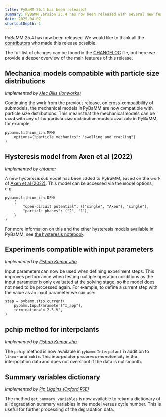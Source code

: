 ```yaml
---
title: PyBaMM 25.4 has been released!
summary: PyBaMM version 25.4 has now been released with several new features and improvements.
date: 2025-04-02
shortcutDepth: 1
---
```


PyBaMM 25.4 has now been released! We would like to thank all the [contributors](https://pybamm.org/teams/) who made this release possible.

The full list of changes can be found in the [CHANGELOG](https://pybamm.org/changelog/) file, but here we provide a deeper overview of the main features of this release.

## Mechanical models compatible with particle size distributions
_Implemented by [Alec Bills (Ionworks)](https://github.com/aabills)_

Continuing the work from the previous release, on cross-compatibility of submodels, the mechanical models in PyBaMM are now compatible with particle size distributions. This means that the mechanical models can be used with any of the particle size distribution models available in PyBaMM, for example

```python3
pybamm.lithium_ion.MPM(
    options={"particle mechanics": "swelling and cracking"}
)
```

## Hysteresis model from Axen et al (2022)
_Implemented by [chtamar](https://github.com/chtamar)_

A new hysteresis submodel has been added to PyBaMM, based on the work of [Axen et al (2022)](https://doi.org/10.1016/j.est.2022.103985). This model can be accessed via the model options, e.g.

```python3
pybamm.lithium_ion.DFN(
    {
        "open-circuit potential": (("single", "Axen"), "single"),
        "particle phases": ("2", "1"),
    }
)
```

For more information on this and the other hysteresis models available in PyBaMM, see [the hysteresis notebook](https://docs.pybamm.org/en/stable/source/examples/notebooks/models/differential-capacity-hysteresis-state.html).

## Experiments compatible with input parameters
_Implemented by [Rishab Kumar Jha](https://github.com/Rishab87)_

Input parameters can now be used when defining experiment steps. This improves performance when testing multiple operation conditions as the input parameter is only evaluated at the solving stage, so the model does not need to be processed again. For example, to define a current step with the value as an input parameter we can use:

```python3
step = pybamm.step.current(
    pybamm.InputParameter("I_app"),
    termination="< 2.5 V",
)
```

## pchip method for interpolants
_Implemented by [Rishab Kumar Jha](https://github.com/Rishab87)_

The `pchip` method is now available in `pybamm.Interpolant` in addition to `linear` and `cubic`. This interpolator preserves monotonicity in the interpolation data and does not overshoot if the data is not smooth.

## Summary variables dictionary
_Implemented by [Pip Liggins (Oxford RSE)](https://github.com/pipliggins)_

The method `get_summary_variables` is now available to return a dictionary of all degradation summary variables in the model versus cycle number. This is useful for further processing of the degradation data.
